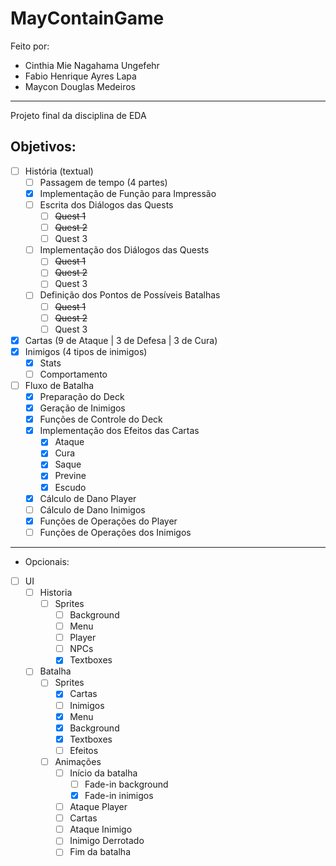 # MayContainGame
Feito por:
* Cinthia Mie Nagahama Ungefehr
* Fabio Henrique Ayres Lapa
* Maycon Douglas Medeiros<br>
----------------------------------------
Projeto final da disciplina de EDA

## Objetivos:

- [ ] História (textual)
    - [ ] Passagem de tempo (4 partes)
    - [X] Implementação de Função para Impressão
    - [ ] Escrita dos Diálogos das Quests
        - [ ] ~~Quest 1~~
        - [ ] ~~Quest 2~~
        - [ ] Quest 3
    - [ ] Implementação dos Diálogos das Quests
        - [ ] ~~Quest 1~~
        - [ ] ~~Quest 2~~
        - [ ] Quest 3
    - [ ] Definição dos Pontos de Possíveis Batalhas
        - [ ] ~~Quest 1~~
        - [ ] ~~Quest 2~~
        - [ ] Quest 3
- [X] Cartas (9 de Ataque | 3 de Defesa | 3 de Cura)
- [X] Inimigos (4 tipos de inimigos)
    - [X] Stats
    - [ ] Comportamento
- [ ] Fluxo de Batalha
    - [X] Preparação do Deck
    - [X] Geração de Inimigos
    - [X] Funções de Controle do Deck
    - [X] Implementação dos Efeitos das Cartas
        - [X] Ataque
        - [X] Cura
        - [X] Saque
        - [X] Previne
        - [X] Escudo
    - [X] Cálculo de Dano Player
    - [ ] Cálculo de Dano Inimigos
    - [X] Funções de Operações do Player
    - [ ] Funções de Operações dos Inimigos<br>
----------------------------------------
* Opcionais:

- [ ] UI
    - [ ] Historia
        - [ ] Sprites
            - [ ] Background
            - [ ] Menu
            - [ ] Player
            - [ ] NPCs
            - [X] Textboxes
    - [ ] Batalha
        - [ ] Sprites
            - [X] Cartas
            - [ ] Inimigos
            - [X] Menu
            - [X] Background
            - [X] Textboxes
            - [ ] Efeitos
        - [ ] Animações
            - [ ] Início da batalha
                - [ ] Fade-in background
                - [X] Fade-in inimigos
            - [ ] Ataque Player
            - [ ] Cartas
            - [ ] Ataque Inimigo
            - [ ] Inimigo Derrotado
            - [ ] Fim da batalha
